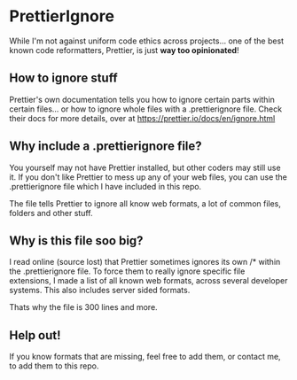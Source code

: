 # PrettierIgnore

While I'm not against uniform code ethics across projects... one of the best known code reformatters, Prettier, is just **way too opinionated**!

## How to ignore stuff
Prettier's own documentation tells you how to ignore certain parts within certain files... or how to ignore whole files with a .prettierignore file. Check their docs for more details, over at https://prettier.io/docs/en/ignore.html

## Why include a .prettierignore file?
You yourself may not have Prettier installed, but other coders may still use it. If you don't like Prettier to mess up any of your web files, you can use the .prettierignore file which I have included in this repo. 

The file tells Prettier to ignore all know web formats, a lot of common files, folders and other stuff.

## Why is this file soo big?
I read online (source lost) that Prettier sometimes ignores its own /* within the .prettierignore file. To force them to really ignore specific file extensions, I made a list of all known web formats, across several developer systems. This also includes server sided formats. 

Thats why the file is 300 lines and more.

## Help out!
If you know formats that are missing, feel free to add them, or contact me, to add them to this repo.

